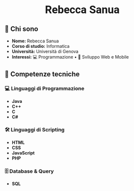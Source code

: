 
<link href="https://fonts.googleapis.com/css2?family=Roboto:wght@400;700&display=swap" rel="stylesheet">

<div style="padding-top: 10px; text-align: center; border-radius: 10px; font-family: 'Poppins', sans-serif;">
    <h1 style="font-family: 'Roboto', sans-serif;font-size: 35px;"> Rebecca Sanua </h1>
</div>

## 🍁 Chi sono
- **Nome:** Rebecca Sanua
- **Corso di studio:** Informatica
- **Università:** Università di Genova
- **Interessi:** 💻 Programmazione • 🌿 Sviluppo Web e Mobile 

## 🍂 Competenze tecniche

### 💻 Linguaggi di Programmazione
- **Java** 
- **C++** 
- **C** 
- **C#** 

### 🛠️ Linguaggi di Scripting
- **HTML** 
- **CSS** 
- **JavaScript** 
- **PHP** 

### 🗄️ Database & Query
- **SQL** 


